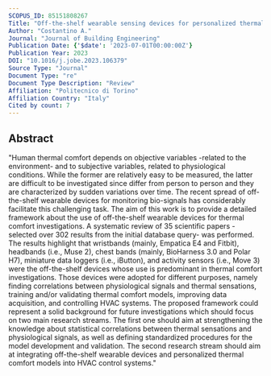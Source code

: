 ```yaml
---
SCOPUS_ID: 85151808267
Title: "Off-the-shelf wearable sensing devices for personalized thermal comfort models: A systematic review on their use in scientific research"
Author: "Costantino A."
Journal: "Journal of Building Engineering"
Publication Date: {'$date': '2023-07-01T00:00:00Z'}
Publication Year: 2023
DOI: "10.1016/j.jobe.2023.106379"
Source Type: "Journal"
Document Type: "re"
Document Type Description: "Review"
Affiliation: "Politecnico di Torino"
Affiliation Country: "Italy"
Cited by count: 7
---
```


## Abstract
"Human thermal comfort depends on objective variables -related to the environment- and to subjective variables, related to physiological conditions. While the former are relatively easy to be measured, the latter are difficult to be investigated since differ from person to person and they are characterized by sudden variations over time. The recent spread of off-the-shelf wearable devices for monitoring bio-signals has considerably facilitate this challenging task. The aim of this work is to provide a detailed framework about the use of off-the-shelf wearable devices for thermal comfort investigations. A systematic review of 35 scientific papers -selected over 302 results from the initial database query- was performed. The results highlight that wristbands (mainly, Empatica E4 and Fitbit), headbands (i.e., Muse 2), chest bands (mainly, BioHarness 3.0 and Polar H7), miniature data loggers (i.e., iButton), and activity sensors (i.e., Move 3) were the off-the-shelf devices whose use is predominant in thermal comfort investigations. Those devices were adopted for different purposes, namely finding correlations between physiological signals and thermal sensations, training and/or validating thermal comfort models, improving data acquisition, and controlling HVAC systems. The proposed framework could represent a solid background for future investigations which should focus on two main research streams. The first one should aim at strengthening the knowledge about statistical correlations between thermal sensations and physiological signals, as well as defining standardized procedures for the model development and validation. The second research stream should aim at integrating off-the-shelf wearable devices and personalized thermal comfort models into HVAC control systems."
